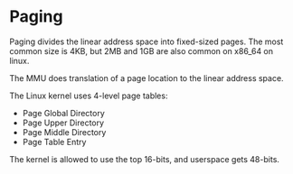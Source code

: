 # Paging

Paging divides the linear address space into fixed-sized pages. The most common size is 4KB, but 2MB and 1GB are also common on x86_64 on linux.

The MMU does translation of a page location to the linear address space.

The Linux kernel uses 4-level page tables:

- Page Global Directory
- Page Upper Directory
- Page Middle Directory
- Page Table Entry

The kernel is allowed to use the top 16-bits, and userspace gets 48-bits.

